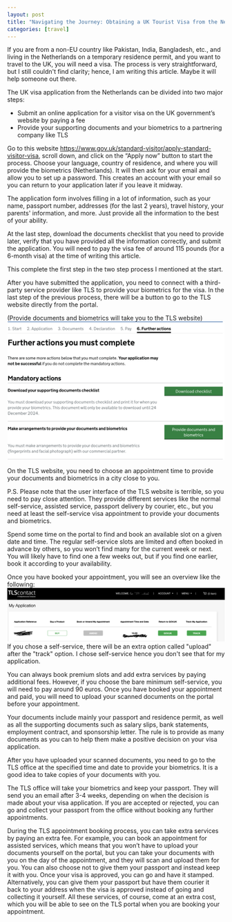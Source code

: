 ```yaml
---
layout: post
title: "Navigating the Journey: Obtaining a UK Tourist Visa from the Netherlands as a Non-EU Resident"
categories: [travel]
---
```


If you are from a non-EU country like Pakistan, India, Bangladesh, etc., and living in the Netherlands on a temporary residence permit, and you want to travel to the UK, you will need a visa. The process is very straightforward, but I still couldn't find clarity; hence, I am writing this article. Maybe it will help someone out there.

The UK visa application from the Netherlands can be divided into two major steps:
- Submit an online application for a visitor visa on the UK government’s website by paying a fee
- Provide your supporting documents and your biometrics to a partnering company like TLS

Go to this website https://www.gov.uk/standard-visitor/apply-standard-visitor-visa, scroll down, and click on the “Apply now” button to start the process. Choose your language, country of residence, and where you will provide the biometrics (Netherlands). It will then ask for your email and allow you to set up a password. This creates an account with your email so you can return to your application later if you leave it midway.

The application form involves filling in a lot of information, such as your name, passport number, addresses (for the last 2 years), travel history, your parents' information, and more. Just provide all the information to the best of your ability.

At the last step, download the documents checklist that you need to provide later, verify that you have provided all the information correctly, and submit the application. You will need to pay the visa fee of around 115 pounds (for a 6-month visa) at the time of writing this article.

This complete the first step in the two step process I mentioned at the start.

After you have submitted the application, you need to connect with a third-party service provider like TLS to provide your biometrics for the visa. In the last step of the previous process, there will be a button to go to the TLS website directly from the portal.

(Provide documents and biometrics will take you to the TLS website)
![](/images/uk-visa-checklist-tls-link.png)

On the TLS website, you need to choose an appointment time to provide your documents and biometrics in a city close to you.

P.S. Please note that the user interface of the TLS website is terrible, so you need to pay close attention. They provide different services like the normal self-service, assisted service, passport delivery by courier, etc., but you need at least the self-service visa appointment to provide your documents and biometrics.

Spend some time on the portal to find and book an available slot on a given date and time. The regular self-service slots are limited and often booked in advance by others, so you won’t find many for the current week or next. You will likely have to find one a few weeks out, but if you find one earlier, book it according to your availability.

Once you have booked your appointment, you will see an overview like the following:
![](/images/tls-overview.png)
If you chose a self-service, there will be an extra option called "upload" after the "track" option. I chose self-service hence you don't see that for my application.

You can always book premium slots and add extra services by paying additional fees. However, if you choose the bare minimum self-service, you will need to pay around 90 euros. Once you have booked your appointment and paid, you will need to upload your scanned documents on the portal before your appointment.

Your documents include mainly your passport and residence permit, as well as all the supporting documents such as salary slips, bank statements, employment contract, and sponsorship letter. The rule is to provide as many documents as you can to help them make a positive decision on your visa application.

After you have uploaded your scanned documents, you need to go to the TLS office at the specified time and date to provide your biometrics. It is a good idea to take copies of your documents with you.

The TLS office will take your biometrics and keep your passport. They will send you an email after 3-4 weeks, depending on when the decision is made about your visa application. If you are accepted or rejected, you can go and collect your passport from the office without booking any further appointments.

During the TLS appointment booking process, you can take extra services by paying an extra fee. For example, you can book an appointment for assisted services, which means that you won’t have to upload your documents yourself on the portal, but you can take your documents with you on the day of the appointment, and they will scan and upload them for you. You can also choose not to give them your passport and instead keep it with you. Once your visa is approved, you can go and have it stamped. Alternatively, you can give them your passport but have them courier it back to your address when the visa is approved instead of going and collecting it yourself. All these services, of course, come at an extra cost, which you will be able to see on the TLS portal when you are booking your appointment.